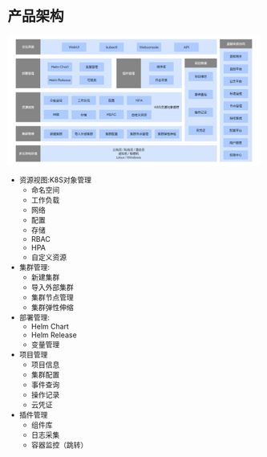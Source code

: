 # 产品架构

![product](./assets/product.png)

- 资源视图:K8S对象管理
    - 命名空间
    - 工作负载
    - 网络
    - 配置
    - 存储
    - RBAC
    - HPA
    - 自定义资源
- 集群管理:
    - 新建集群
    - 导入外部集群
    - 集群节点管理
    - 集群弹性伸缩
- 部署管理:
    - Helm Chart
    - Helm Release
    - 变量管理
- 项目管理
    - 项目信息
    - 集群配置
    - 事件查询
    - 操作记录
    - 云凭证
- 插件管理
    - 组件库
    - 日志采集
    - 容器监控（跳转）